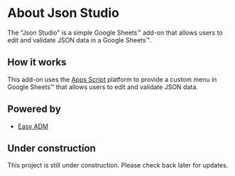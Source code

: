 # About Json Studio

The "Json Studio" is a simple Google Sheets™️ add-on that allows users to edit and validate JSON data in a Google Sheets™️.

## How it works

This add-on uses the [Apps Script](https://developers.google.com/apps-script) platform to provide a custom menu in Google Sheets™️ that allows users to edit and validate JSON data.

## Powered by

- [Easy ADM](https://www.easyadm.com/)

## Under construction

This project is still under construction. Please check back later for updates.
